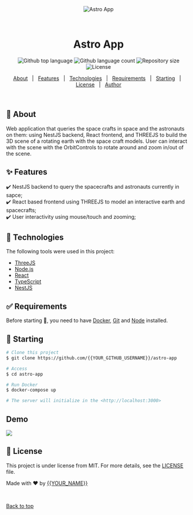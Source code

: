<div align="center" id="top"> 
  <img src="./.github/app.gif" alt="Astro App" />

  &#xa0;

  <!-- <a href="https://astroapp.netlify.app">Demo</a> -->
</div>

<h1 align="center">Astro App</h1>

<p align="center">
  <img alt="Github top language" src="https://img.shields.io/github/languages/top/{{YOUR_GITHUB_USERNAME}}/astro-app?color=56BEB8">

  <img alt="Github language count" src="https://img.shields.io/github/languages/count/{{YOUR_GITHUB_USERNAME}}/astro-app?color=56BEB8">

  <img alt="Repository size" src="https://img.shields.io/github/repo-size/{{YOUR_GITHUB_USERNAME}}/astro-app?color=56BEB8">

  <img alt="License" src="https://img.shields.io/github/license/{{YOUR_GITHUB_USERNAME}}/astro-app?color=56BEB8">

  <!-- <img alt="Github issues" src="https://img.shields.io/github/issues/{{YOUR_GITHUB_USERNAME}}/astro-app?color=56BEB8" /> -->

  <!-- <img alt="Github forks" src="https://img.shields.io/github/forks/{{YOUR_GITHUB_USERNAME}}/astro-app?color=56BEB8" /> -->

  <!-- <img alt="Github stars" src="https://img.shields.io/github/stars/{{YOUR_GITHUB_USERNAME}}/astro-app?color=56BEB8" /> -->
</p>

<!-- Status -->

<!-- <h4 align="center"> 
	🚧  Astro App 🚀 Under construction...  🚧
</h4> 

<hr> -->

<p align="center">
  <a href="#dart-about">About</a> &#xa0; | &#xa0; 
  <a href="#sparkles-features">Features</a> &#xa0; | &#xa0;
  <a href="#rocket-technologies">Technologies</a> &#xa0; | &#xa0;
  <a href="#white_check_mark-requirements">Requirements</a> &#xa0; | &#xa0;
  <a href="#checkered_flag-starting">Starting</a> &#xa0; | &#xa0;
  <a href="#memo-license">License</a> &#xa0; | &#xa0;
  <a href="https://github.com/{{YOUR_GITHUB_USERNAME}}" target="_blank">Author</a>
</p>

<br>

## :dart: About ##

Web application that queries the space crafts in space and the astronauts on them: using NestJS backend, React frontend, and THREEJS to build the 3D scene of a rotating earth with the space craft models. User can interact with the scene with the OrbitControls to rotate around and zoom in/out of the scene.

## :sparkles: Features ##

:heavy_check_mark: NestJS backend to query the spacecrafts and astronauts currently in sapce;\
:heavy_check_mark: React based frontend using THREEJS to model an interactive earth and spacecrafts;\
:heavy_check_mark: User interactivity using mouse/touch and zooming;

## :rocket: Technologies ##

The following tools were used in this project:

- [ThreeJS](https://threejs.org/)
- [Node.js](https://nodejs.org/en/)
- [React](https://pt-br.reactjs.org/)
- [TypeScript](https://www.typescriptlang.org/)
- [NestJS](https://nestjs.com/)

## :white_check_mark: Requirements ##

Before starting :checkered_flag:, you need to have [Docker](https://www.docker.com/), [Git](https://git-scm.com) and [Node](https://nodejs.org/en/) installed.

## :checkered_flag: Starting ##

```bash
# Clone this project
$ git clone https://github.com/{{YOUR_GITHUB_USERNAME}}/astro-app

# Access
$ cd astro-app

# Run Docker
$ docker-compose up

# The server will initialize in the <http://localhost:3000>
```

## Demo ##
![](demo.gif)


## :memo: License ##

This project is under license from MIT. For more details, see the [LICENSE](LICENSE.md) file.


Made with :heart: by <a href="https://github.com/{{YOUR_GITHUB_USERNAME}}" target="_blank">{{YOUR_NAME}}</a>

&#xa0;

<a href="#top">Back to top</a>
